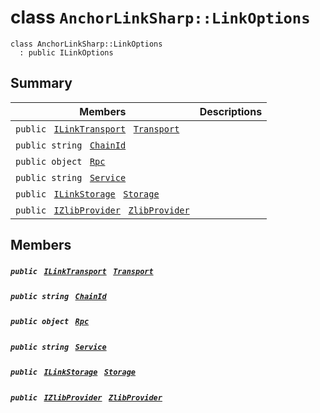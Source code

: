 # class `AnchorLinkSharp::LinkOptions` 

```
class AnchorLinkSharp::LinkOptions
  : public ILinkOptions
```

## Summary

 Members                                | Descriptions                                
----------------------------------------|---------------------------------------------
`public ` [`ILinkTransport`](AnchorLinkSharp.md)` ` [`Transport`](#class_anchor_link_sharp_1_1_link_options_1a30991ccc65e19ed1c427e915b451637b) | 
`public string ` [`ChainId`](#class_anchor_link_sharp_1_1_link_options_1a4476ef8ec88d45c994accc6d8c4f0da3) | 
`public object ` [`Rpc`](#class_anchor_link_sharp_1_1_link_options_1a714dd6bb6ac64d2aa2a83fa16b291041) | 
`public string ` [`Service`](#class_anchor_link_sharp_1_1_link_options_1acb72e8546460cb1b9c63792240f4995a) | 
`public ` [`ILinkStorage`](AnchorLinkSharp.md)` ` [`Storage`](#class_anchor_link_sharp_1_1_link_options_1a3198c2558a95eb66553955ab4b579438) | 
`public ` [`IZlibProvider`](EosioSigningRequest.md)` ` [`ZlibProvider`](#class_anchor_link_sharp_1_1_link_options_1a27585f060ac5d525b44f9078b53aa32a) | 

## Members

##### `public ` [`ILinkTransport`](AnchorLinkSharp.md)` ` [`Transport`](#class_anchor_link_sharp_1_1_link_options_1a30991ccc65e19ed1c427e915b451637b) 

##### `public string ` [`ChainId`](#class_anchor_link_sharp_1_1_link_options_1a4476ef8ec88d45c994accc6d8c4f0da3) 

##### `public object ` [`Rpc`](#class_anchor_link_sharp_1_1_link_options_1a714dd6bb6ac64d2aa2a83fa16b291041) 

##### `public string ` [`Service`](#class_anchor_link_sharp_1_1_link_options_1acb72e8546460cb1b9c63792240f4995a) 

##### `public ` [`ILinkStorage`](AnchorLinkSharp.md)` ` [`Storage`](#class_anchor_link_sharp_1_1_link_options_1a3198c2558a95eb66553955ab4b579438) 

##### `public ` [`IZlibProvider`](EosioSigningRequest.md)` ` [`ZlibProvider`](#class_anchor_link_sharp_1_1_link_options_1a27585f060ac5d525b44f9078b53aa32a) 

